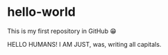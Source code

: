 # hello-world
This is my first repository in GitHub 😁

HELLO HUMANS!
I AM JUST, was, writing all capitals. 





